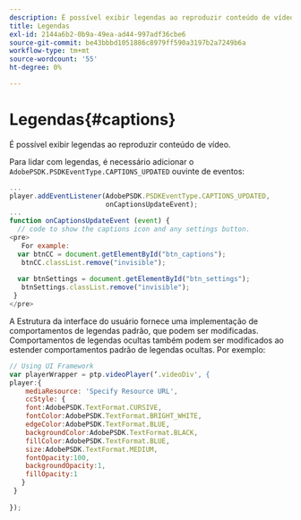 ```yaml
---
description: É possível exibir legendas ao reproduzir conteúdo de vídeo.
title: Legendas
exl-id: 2144a6b2-0b9a-49ea-ad44-997adf36cbe6
source-git-commit: be43bbbd1051886c8979ff590a3197b2a7249b6a
workflow-type: tm+mt
source-wordcount: '55'
ht-degree: 0%

---
```


# Legendas{#captions}

É possível exibir legendas ao reproduzir conteúdo de vídeo.

Para lidar com legendas, é necessário adicionar o `AdobePSDK.PSDKEventType.CAPTIONS_UPDATED` ouvinte de eventos:

```js
... 
player.addEventListener(AdobePSDK.PSDKEventType.CAPTIONS_UPDATED,  
                        onCaptionsUpdateEvent); 
... 
function onCaptionsUpdateEvent (event) { 
  // code to show the captions icon and any settings button. 
<pre>
   For example: 
  var btnCC = document.getElementById("btn_captions"); 
   btnCC.classList.remove("invisible"); 
   
  var btnSettings = document.getElementById("btn_settings"); 
   btnSettings.classList.remove("invisible"); 
 } 
</pre>
```

A Estrutura da interface do usuário fornece uma implementação de comportamentos de legendas padrão, que podem ser modificadas. Comportamentos de legendas ocultas também podem ser modificados ao estender comportamentos padrão de legendas ocultas. Por exemplo:

```js
// Using UI Framework 
var playerWrapper = ptp.videoPlayer(‘.videoDiv', { 
player:{ 
    mediaResource: 'Specify Resource URL', 
    ccStyle: { 
    font:AdobePSDK.TextFormat.CURSIVE, 
    fontColor:AdobePSDK.TextFormat.BRIGHT_WHITE, 
    edgeColor:AdobePSDK.TextFormat.BLUE, 
    backgroundColor:AdobePSDK.TextFormat.BLACK, 
    fillColor:AdobePSDK.TextFormat.BLUE, 
    size:AdobePSDK.TextFormat.MEDIUM, 
    fontOpacity:100, 
    backgroundOpacity:1, 
    fillOpacity:1 
   } 
 } 
 
}); 
```
